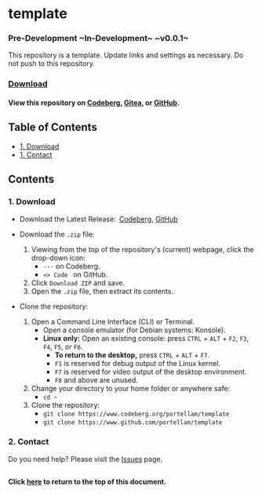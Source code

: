 # template
### Pre-Development ~In-Development~ ~v0.0.1~
This repository is a template. Update links and settings as necessary. Do not push to this repository.

### [Download](#2-download)
#### View this repository on [Codeberg][01], [Gitea][02], or [GitHub][03].
[01]: https://codeberg.org/portellam/template
[02]: https://gitea.com/portellam/template
[03]: https://github.com/portellam/template
##

## Table of Contents
- [1. Download](#1-download)
- [1. Contact](#2-contact)

## Contents
### 1. Download
- Download the Latest Release:&ensp;[Codeberg][11], [GitHub][12]

- Download the `.zip` file:
    1. Viewing from the top of the repository's (current) webpage, click the
        drop-down icon:
        - `···` on Codeberg.
        - `<> Code ` on GitHub.
    2. Click `Download ZIP` and save.
    3. Open the `.zip` file, then extract its contents.

- Clone the repository:
    1. Open a Command Line Interface (CLI) or Terminal.
        - Open a console emulator (for Debian systems: Konsole).
        - **Linux only:** Open an existing console: press `CTRL` + `ALT` + `F2`,
        `F3`, `F4`, `F5`, or `F6`.
            - **To return to the desktop,** press `CTRL` + `ALT` + `F7`.
            - `F1` is reserved for debug output of the Linux kernel.
            - `F7` is reserved for video output of the desktop environment.
            - `F8` and above are unused.
    2. Change your directory to your home folder or anywhere safe:
        - `cd ~`
    3. Clone the repository:
        - `git clone https://www.codeberg.org/portellam/template`
        - `git clone https://www.github.com/portellam/template`

[11]: https://codeberg.org/portellam/template/releases/latest
[12]: https://github.com/portellam/template/releases/latest

### 2. Contact
Do you need help? Please visit the [Issues][21] page.

[21]: https://github.com/portellam/template/issues
##

#### Click [here](#template) to return to the top of this document.